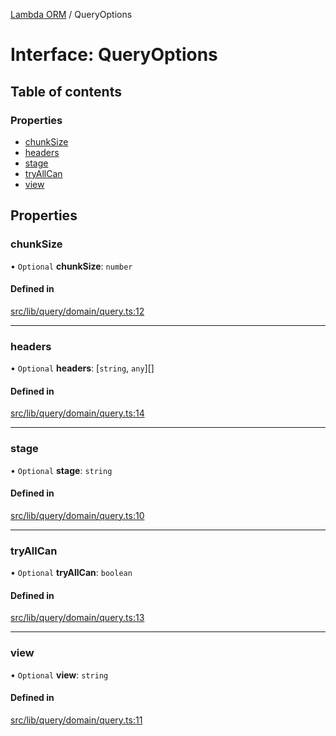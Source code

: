 [Lambda ORM](../README.md) / QueryOptions

# Interface: QueryOptions

## Table of contents

### Properties

- [chunkSize](QueryOptions.md#chunksize)
- [headers](QueryOptions.md#headers)
- [stage](QueryOptions.md#stage)
- [tryAllCan](QueryOptions.md#tryallcan)
- [view](QueryOptions.md#view)

## Properties

### chunkSize

• `Optional` **chunkSize**: `number`

#### Defined in

[src/lib/query/domain/query.ts:12](https://github.com/lambda-orm/lambdaorm-base/blob/da77d0e/src/lib/query/domain/query.ts#L12)

___

### headers

• `Optional` **headers**: [`string`, `any`][]

#### Defined in

[src/lib/query/domain/query.ts:14](https://github.com/lambda-orm/lambdaorm-base/blob/da77d0e/src/lib/query/domain/query.ts#L14)

___

### stage

• `Optional` **stage**: `string`

#### Defined in

[src/lib/query/domain/query.ts:10](https://github.com/lambda-orm/lambdaorm-base/blob/da77d0e/src/lib/query/domain/query.ts#L10)

___

### tryAllCan

• `Optional` **tryAllCan**: `boolean`

#### Defined in

[src/lib/query/domain/query.ts:13](https://github.com/lambda-orm/lambdaorm-base/blob/da77d0e/src/lib/query/domain/query.ts#L13)

___

### view

• `Optional` **view**: `string`

#### Defined in

[src/lib/query/domain/query.ts:11](https://github.com/lambda-orm/lambdaorm-base/blob/da77d0e/src/lib/query/domain/query.ts#L11)
